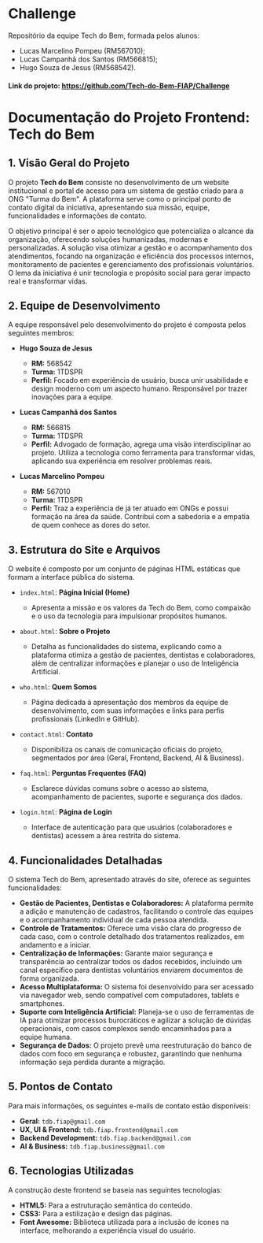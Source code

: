 # Challenge

Repositório da equipe Tech do Bem, formada pelos alunos:

- Lucas Marcelino Pompeu (RM567010);
- Lucas Campanhã dos Santos (RM566815);
- Hugo Souza de Jesus (RM568542).

#### Link do projeto: https://github.com/Tech-do-Bem-FIAP/Challenge

<!--
#### Links rápidos para cada entregável (basta clicar em alguma capa):

<table style="border-collapse: collapse;">
  <tr>
    <td style="padding: 0;"><a href="https://github.com/Tech-do-Bem-FIAP/Challenge/tree/main/Software_Engineering_and_Business_Model"><img src="https://github.com/Tech-do-Bem-FIAP/Challenge/raw/main/Capas/Sprint_1/capa_sebm_page-0001.webp" alt="SEBM" width="250"></a></td>
    <td style="padding: 0;"><a href="https://github.com/Tech-do-Bem-FIAP/Challenge/tree/main/Computational_Thinking_Using_Python"><img src="https://github.com/Tech-do-Bem-FIAP/Challenge/raw/main/Capas/Sprint_1/capa_python_page-0001.webp" alt="Python" width="250"></a></td>
    <td style="padding: 0;"><a href="https://github.com/Tech-do-Bem-FIAP/Challenge/tree/main/Artificial_Intelligence_and_Chatbot"><img src="https://github.com/Tech-do-Bem-FIAP/Challenge/raw/main/Capas/Sprint_1/capa_chatbot_page-0001.webp" alt="Chatbot" width="250"></a></td>
  </tr>
  <tr>
    <td style="padding: 0;"><a href="https://github.com/Tech-do-Bem-FIAP/Challenge/tree/main/Front-End_Design_Engineering"><img src="https://github.com/Tech-do-Bem-FIAP/Challenge/raw/main/Capas/Sprint_1/capa_frontend_page-0001.webp" alt="Front-End" width="250"></a></td>
    <td style="padding: 0;"><a href="https://github.com/Tech-do-Bem-FIAP/Challenge/tree/main/Domain_Driven_Design_Using_Java"><img src="https://github.com/Tech-do-Bem-FIAP/Challenge/raw/main/Capas/Sprint_1/capa_java_page-0001.webp" alt="Java" width="250"></a></td>
    <td style="padding: 0;"><a href="https://github.com/Tech-do-Bem-FIAP/Challenge/tree/main/Building_Relational_Database"><img src="https://github.com/Tech-do-Bem-FIAP/Challenge/raw/main/Capas/Sprint_1/capa_database_page-0001.webp" alt="Database" width="250"></a></td>
  </tr>
</table>
-->
# **Documentação do Projeto Frontend: Tech do Bem**

## **1. Visão Geral do Projeto**

O projeto **Tech do Bem** consiste no desenvolvimento de um website institucional e portal de acesso para um sistema de gestão criado para a ONG "Turma do Bem". A plataforma serve como o principal ponto de contato digital da iniciativa, apresentando sua missão, equipe, funcionalidades e informações de contato.

O objetivo principal é ser o apoio tecnológico que potencializa o alcance da organização, oferecendo soluções humanizadas, modernas e personalizadas. A solução visa otimizar a gestão e o acompanhamento dos atendimentos, focando na organização e eficiência dos processos internos, monitoramento de pacientes e gerenciamento dos profissionais voluntários. O lema da iniciativa é unir tecnologia e propósito social para gerar impacto real e transformar vidas.

## **2. Equipe de Desenvolvimento**

A equipe responsável pelo desenvolvimento do projeto é composta pelos seguintes membros:

* **Hugo Souza de Jesus**
    * **RM:** 568542
    * **Turma:** 1TDSPR
    * **Perfil:** Focado em experiência de usuário, busca unir usabilidade e design moderno com um aspecto humano. Responsável por trazer inovações para a equipe.

* **Lucas Campanhã dos Santos**
    * **RM:** 566815
    * **Turma:** 1TDSPR
    * **Perfil:** Advogado de formação, agrega uma visão interdisciplinar ao projeto. Utiliza a tecnologia como ferramenta para transformar vidas, aplicando sua experiência em resolver problemas reais.

* **Lucas Marcelino Pompeu**
    * **RM:** 567010
    * **Turma:** 1TDSPR
    * **Perfil:** Traz a experiência de já ter atuado em ONGs e possui formação na área da saúde. Contribui com a sabedoria e a empatia de quem conhece as dores do setor.

## **3. Estrutura do Site e Arquivos**

O website é composto por um conjunto de páginas HTML estáticas que formam a interface pública do sistema.

* `index.html`: **Página Inicial (Home)**
    * Apresenta a missão e os valores da Tech do Bem, como compaixão e o uso da tecnologia para impulsionar propósitos humanos.

* `about.html`: **Sobre o Projeto**
    * Detalha as funcionalidades do sistema, explicando como a plataforma otimiza a gestão de pacientes, dentistas e colaboradores, além de centralizar informações e planejar o uso de Inteligência Artificial.

* `who.html`: **Quem Somos**
    * Página dedicada à apresentação dos membros da equipe de desenvolvimento, com suas informações e links para perfis profissionais (LinkedIn e GitHub).

* `contact.html`: **Contato**
    * Disponibiliza os canais de comunicação oficiais do projeto, segmentados por área (Geral, Frontend, Backend, AI & Business).

* `faq.html`: **Perguntas Frequentes (FAQ)**
    * Esclarece dúvidas comuns sobre o acesso ao sistema, acompanhamento de pacientes, suporte e segurança dos dados.

* `login.html`: **Página de Login**
    * Interface de autenticação para que usuários (colaboradores e dentistas) acessem a área restrita do sistema.

## **4. Funcionalidades Detalhadas**

O sistema Tech do Bem, apresentado através do site, oferece as seguintes funcionalidades:

* **Gestão de Pacientes, Dentistas e Colaboradores:** A plataforma permite a adição e manutenção de cadastros, facilitando o controle das equipes e o acompanhamento individual de cada pessoa atendida.
* **Controle de Tratamentos:** Oferece uma visão clara do progresso de cada caso, com o controle detalhado dos tratamentos realizados, em andamento e a iniciar.
* **Centralização de Informações:** Garante maior segurança e transparência ao centralizar todos os dados recebidos, incluindo um canal específico para dentistas voluntários enviarem documentos de forma organizada.
* **Acesso Multiplataforma:** O sistema foi desenvolvido para ser acessado via navegador web, sendo compatível com computadores, tablets e smartphones.
* **Suporte com Inteligência Artificial:** Planeja-se o uso de ferramentas de IA para otimizar processos burocráticos e agilizar a solução de dúvidas operacionais, com casos complexos sendo encaminhados para a equipe humana.
* **Segurança de Dados:** O projeto prevê uma reestruturação do banco de dados com foco em segurança e robustez, garantindo que nenhuma informação seja perdida durante a migração.

## **5. Pontos de Contato**

Para mais informações, os seguintes e-mails de contato estão disponíveis:

* **Geral:** `tdb.fiap@gmail.com`
* **UX, UI & Frontend:** `tdb.fiap.frontend@gmail.com`
* **Backend Development:** `tdb.fiap.backend@gmail.com`
* **AI & Business:** `tdb.fiap.business@gmail.com`

## **6. Tecnologias Utilizadas**

A construção deste frontend se baseia nas seguintes tecnologias:

* **HTML5:** Para a estruturação semântica do conteúdo.
* **CSS3:** Para a estilização e design das páginas.
* **Font Awesome:** Biblioteca utilizada para a inclusão de ícones na interface, melhorando a experiência visual do usuário.
